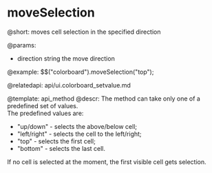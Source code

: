 moveSelection
=============


@short: moves cell selection in the specified direction 
	

@params:
- direction	string	the move direction


@example:
  $$("colorboard").moveSelection("top");


@relatedapi: api/ui.colorboard_setvalue.md

@template:	api_method
@descr:
The method can take only one of a predefined set of values.<br>
The predefined values are:

- "up/down"  - selects the above/below cell;
- "left/right" - selects the cell to the left/right;
- "top" - selects the first cell;
- "bottom" - selects the last cell.

If no cell is selected at the moment, the first visible cell gets selection.
